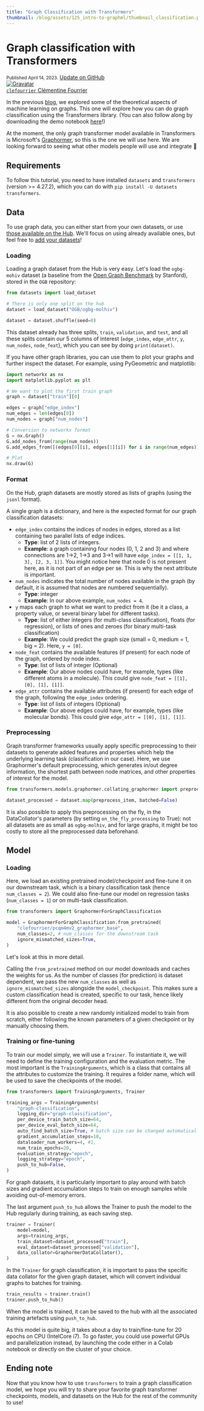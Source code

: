 ```yaml
---
title: "Graph Classification with Transformers" 
thumbnail: /blog/assets/125_intro-to-graphml/thumbnail_classification.png
---
```


# Graph classification with Transformers

<div class="blog-metadata">
    <small>Published April 14, 2023.</small>
    <a target="_blank" class="btn no-underline text-sm mb-5 font-sans" href="https://github.com/huggingface/blog/blob/main/graphml-classification.md">
        Update on GitHub
    </a>
</div>

<div class="author-card">
    <a href="/clefourrier"> 
        <img class="avatar avatar-user" src="https://aeiljuispo.cloudimg.io/v7/https://s3.amazonaws.com/moonup/production/uploads/1644340617257-noauth.png?w=200&h=200&f=face" title="Gravatar">
        <div class="bfc">
            <code>clefourrier</code>
            <span class="fullname">Clémentine Fourrier</span>
        </div>
    </a>
</div>

In the previous [blog](https://huggingface.co/blog/intro-graphml), we explored some of the theoretical aspects of machine learning on graphs. This one will explore how you can do graph classification using the Transformers library. (You can also follow along by downloading the demo notebook [here](https://github.com/huggingface/blog/blob/main/notebooks/graphml-classification.ipynb)!)

At the moment, the only graph transformer model available in Transformers is Microsoft's [Graphormer](https://arxiv.org/abs/2106.05234), so this is the one we will use here. We are looking forward to seeing what other models people will use and integrate 🤗

## Requirements
To follow this tutorial, you need to have installed `datasets` and `transformers` (version >= 4.27.2), which you can do with `pip install -U datasets transformers`.

## Data
To use graph data, you can either start from your own datasets, or use [those available on the Hub](https://huggingface.co/datasets?task_categories=task_categories:graph-ml&sort=downloads). We'll focus on using already available ones, but feel free to [add your datasets](https://huggingface.co/docs/datasets/upload_dataset)!

### Loading
Loading a graph dataset from the Hub is very easy. Let's load the `ogbg-mohiv` dataset (a baseline from the [Open Graph Benchmark](https://ogb.stanford.edu/) by Stanford), stored in the `OGB` repository: 

```python
from datasets import load_dataset

# There is only one split on the hub
dataset = load_dataset("OGB/ogbg-molhiv")

dataset = dataset.shuffle(seed=0)
```

This dataset already has three splits, `train`, `validation`, and `test`, and all these splits contain our 5 columns of interest (`edge_index`, `edge_attr`, `y`, `num_nodes`, `node_feat`), which you can see by doing `print(dataset)`. 

If you have other graph libraries, you can use them to plot your graphs and further inspect the dataset. For example, using PyGeometric and matplotlib:
```python
import networkx as nx
import matplotlib.pyplot as plt

# We want to plot the first train graph
graph = dataset["train"][0]

edges = graph["edge_index"]
num_edges = len(edges[0])
num_nodes = graph["num_nodes"]

# Conversion to networkx format
G = nx.Graph()
G.add_nodes_from(range(num_nodes))
G.add_edges_from([(edges[0][i], edges[1][i]) for i in range(num_edges)])

# Plot
nx.draw(G)
```

### Format
On the Hub, graph datasets are mostly stored as lists of graphs (using the `jsonl` format). 

A single graph is a dictionary, and here is the expected format for our graph classification datasets:
- `edge_index` contains the indices of nodes in edges, stored as a list containing two parallel lists of edge indices. 
    - **Type**: list of 2 lists of integers.
    - **Example**: a graph containing four nodes (0, 1, 2 and 3) and where connections are 1->2, 1->3 and 3->1 will have `edge_index = [[1, 1, 3], [2, 3, 1]]`. You might notice here that node 0 is not present here, as it is not part of an edge per se. This is why the next attribute is important.
- `num_nodes` indicates the total number of nodes available in the graph (by default, it is assumed that nodes are numbered sequentially). 
    - **Type**: integer 
    - **Example**: In our above example, `num_nodes = 4`.
- `y` maps each graph to what we want to predict from it (be it a class, a property value, or several binary label for different tasks).
    - **Type**: list of either integers (for multi-class classification), floats (for regression), or lists of ones and zeroes (for binary multi-task classification)
    - **Example**: We could predict the graph size (small = 0, medium = 1, big = 2). Here, `y = [0]`.
- `node_feat` contains the available features (if present) for each node of the graph, ordered by node index.
    - **Type**: list of lists of integer (Optional) 
    - **Example**: Our above nodes could have, for example, types (like different atoms in a molecule). This could give `node_feat = [[1], [0], [1], [1]]`. 
- `edge_attr` contains the available attributes (if present) for each edge of the graph, following the `edge_index` ordering.
    - **Type**: list of lists of integers (Optional)
    - **Example**: Our above edges could have, for example, types (like molecular bonds). This could give `edge_attr = [[0], [1], [1]]`.

### Preprocessing
Graph transformer frameworks usually apply specific preprocessing to their datasets to generate added features and properties which help the underlying learning task (classification in our case).
Here, we use Graphormer's default preprocessing, which generates in/out degree information, the shortest path between node matrices, and other properties of interest for the model. 
 
```python
from transformers.models.graphormer.collating_graphormer import preprocess_item, GraphormerDataCollator

dataset_processed = dataset.map(preprocess_item, batched=False)
```

It is also possible to apply this preprocessing on the fly, in the DataCollator's parameters (by setting `on_the_fly_processing` to True): not all datasets are as small as `ogbg-molhiv`, and for large graphs, it might be too costly to store all the preprocessed data beforehand. 

## Model

### Loading
Here, we load an existing pretrained model/checkpoint and fine-tune it on our downstream task, which is a binary classification task (hence `num_classes = 2`). We could also fine-tune our model on regression tasks (`num_classes = 1`) or on multi-task classification.
```python
from transformers import GraphormerForGraphClassification

model = GraphormerForGraphClassification.from_pretrained(
    "clefourrier/pcqm4mv2_graphormer_base",
    num_classes=2, # num_classes for the downstream task 
    ignore_mismatched_sizes=True,
)
```
Let's look at this in more detail. 

Calling the `from_pretrained` method on our model downloads and caches the weights for us. As the number of classes (for prediction) is dataset dependent, we pass the new `num_classes` as well as `ignore_mismatched_sizes` alongside the `model_checkpoint`. This makes sure a custom classification head is created, specific to our task, hence likely different from the original decoder head.

It is also possible to create a new randomly initialized model to train from scratch, either following the known parameters of a given checkpoint or by manually choosing them.

### Training or fine-tuning
To train our model simply, we will use a `Trainer`. To instantiate it, we will need to define the training configuration and the evaluation metric. The most important is the `TrainingArguments`, which is a class that contains all the attributes to customize the training. It requires a folder name, which will be used to save the checkpoints of the model.

```python
from transformers import TrainingArguments, Trainer

training_args = TrainingArguments(
    "graph-classification",
    logging_dir="graph-classification",
    per_device_train_batch_size=64,
    per_device_eval_batch_size=64,
    auto_find_batch_size=True, # batch size can be changed automatically to prevent OOMs
    gradient_accumulation_steps=10,
    dataloader_num_workers=4, #1, 
    num_train_epochs=20,
    evaluation_strategy="epoch",
    logging_strategy="epoch",
    push_to_hub=False,
)
```
For graph datasets, it is particularly important to play around with batch sizes and gradient accumulation steps to train on enough samples while avoiding out-of-memory errors. 

The last argument `push_to_hub` allows the Trainer to push the model to the Hub regularly during training, as each saving step.

```python
trainer = Trainer(
    model=model,
    args=training_args,
    train_dataset=dataset_processed["train"],
    eval_dataset=dataset_processed["validation"],
    data_collator=GraphormerDataCollator(),
)

```
In the `Trainer` for graph classification, it is important to pass the specific data collator for the given graph dataset, which will convert individual graphs to batches for training. 

```python
train_results = trainer.train()
trainer.push_to_hub()
```
When the model is trained, it can be saved to the hub with all the associated training artefacts using `push_to_hub`.

As this model is quite big, it takes about a day to train/fine-tune for 20 epochs on CPU (IntelCore i7). To go faster, you could use powerful GPUs and parallelization instead, by launching the code either in a Colab notebook or directly on the cluster of your choice.


## Ending note
Now that you know how to use `transformers` to train a graph classification model, we hope you will try to share your favorite graph transformer checkpoints, models, and datasets on the Hub for the rest of the community to use!
